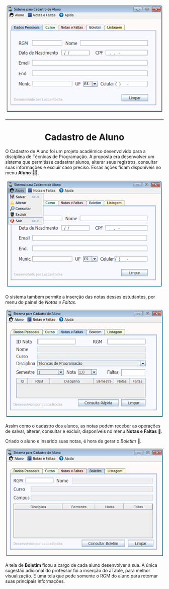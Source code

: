 ![](/img/tela-inicial.png)

---

<h1 align="center">Cadastro de Aluno</h1>

O Cadastro de Aluno foi um projeto acadêmico desenvolvido para a disciplina de Técnicas de Programação. A proposta era desenvolver um sistema que permitisse cadastrar alunos, alterar seus registros, consultar suas informações e excluir caso preciso. Essas ações ficam disponíveis no menu **Aluno** :student:.

![](/img/menu-aluno-opcoes.png)

O sistema também permite a inserção das notas desses estudantes, por menu do painel de _Notas e Faltas_.

![](/img/tela-notas.png)

Assim como o cadastro dos alunos, as notas podem receber as operações de salvar, alterar, consultar e excluir, disponíveis no menu **Notas e Faltas** :bookmark_tabs:.

Criado o aluno e inserido suas notas, é hora de gerar o _Boletim_ :scroll:.

![](/img/tela-boletim.png)

A tela de **Boletim** ficou a cargo de cada aluno desenvolver a sua. A única sugestão adicional do professor foi a inserção do JTable, para melhor visualização. É uma tela que pede somente o RGM do aluno para retornar suas principais informações.


